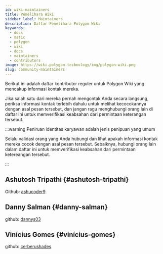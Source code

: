 ```yaml
---
id: wiki-maintainers
title: Pemelihara Wiki
sidebar_label: Maintainers
description: Daftar Pemelihara Polygon Wiki
keywords:
  - docs
  - matic
  - polygon
  - wiki
  - docs
  - maintainers
  - contributors
image: https://wiki.polygon.technology/img/polygon-wiki.png
slug: community-maintainers
---
```


Berikut ini adalah daftar kontributor reguler untuk Polygon Wiki yang mencakup
informasi kontak mereka.

Jika salah satu dari mereka pernah mengontak Anda secara langsung, periksa informasi kontak
terlebih dahulu untuk melihat kecocokannya dengan asal pesan tersebut, dan jangan ragu
menghubungi orang lain di daftar ini untuk memverifikasi keabsahan dari permintaan
keterangan tersebut.

:::warning Peniruan identitas karyawan adalah jenis penipuan yang umum

Selalu validasi orang yang Anda hubungi dan lihat apakah
informasi kontak mereka cocok dengan asal pesan tersebut.
Sebaiknya, hubungi orang lain
dalam daftar ini untuk memverifikasi keabsahan dari permintaan ketereangan tersebut.

:::

## Ashutosh Tripathi {#ashutosh-tripathi}

Github: [ashucoder9](https://github.com/ashucoder9)

## Danny Salman {#danny-salman}

github: [dannys03](https://github.com/DannyS03)

## Vinícius Gomes {#vinícius-gomes}

github: [cerberushades](https://github.com/cerberushades)
